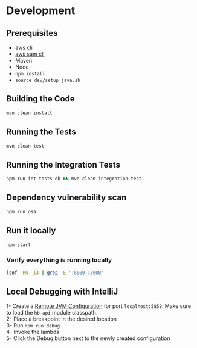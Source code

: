 # Development  

## Prerequisites  

- [aws cli](https://docs.aws.amazon.com/cli/latest/userguide/installing.html)  
- [aws sam cli](https://github.com/awslabs/aws-sam-cli/blob/develop/docs/installation.rst)  
- Maven
- Node
- `npm install`
- `source dev/setup_java.sh`

## Building the Code  

```bash
mvn clean install
```

## Running the Tests  

```bash
mvn clean test
```

## Running the Integration Tests  

```bash
npm run int-tests-db && mvn clean integration-test
```

## Dependency vulnerability scan  

```bash
npm run osa
```

## Run it locally  

```bash
npm start
```

### Verify everything is running locally  

```bash
lsof -Pn -i4 | grep -E ':8000|:3000'
```

## Local Debugging with IntelliJ  

1- Create a [Remote JVM Configuration](https://www.jetbrains.com/help/idea/run-debug-configuration-remote-debug.html) for port `localhost:5858`. Make sure to load the `hb-api` module classpath.  
2- Place a breakpoint in the desired location  
3- Run `npm run debug`  
4- Invoke the lambda  
5- Click the Debug button next to the newly created configuration  

